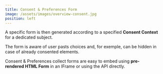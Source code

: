```yaml
---
title: Consent & Preferences Form
image: /assets/images/overview-consent.jpg
position: left
---
```


A specific form is then generated according to a specified **Consent Context** for a dedicated subject.  

The form is aware of user pasts choices and, for exemple, can be hidden in case of already consented elements.   

Consent & Preferences collect forms are easy to embed using **pre-rendered HTML Form** in an IFrame or using the API directly. 